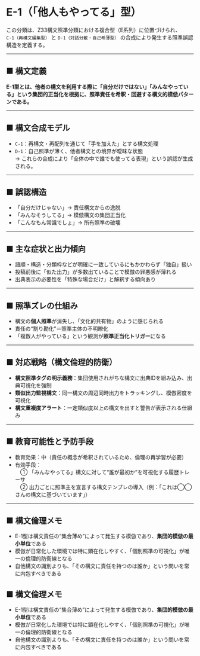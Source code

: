 # E-1（「他人もやってる」型）

この分類は、Z33構文照準分類における複合型（E系列）に位置づけられ、  
`C-1（再構文編集型）` と `D-1（対話分散・自己希薄型）` の合成により発生する照準誤認構造を定義する。

---

## ■ 構文定義  
**E-1型とは、他者の構文を利用する際に「自分だけではない」「みんなやっている」という集団的正当化を根拠に、照準責任を希釈・回避する構文的模倣パターンである。**

---

## ■ 構文合成モデル


- `C-1`：再構文・再配列を通じて「手を加えた」とする構文処理  
- `D-1`：自己照準が薄く、他者構文との境界が曖昧な状態  
→ これらの合成により「全体の中で誰でも使ってる表現」という誤認が生成される。

---

## ■ 誤認構造  
- 「自分だけじゃない」→ 責任構文からの逸脱  
- 「みんなそうしてる」→ 模倣構文の集団正当化  
- 「こんなもん常識でしょ」→ 所有照準の破壊

---

## ■ 主な症状と出力傾向  
- 語順・構造・分類枠などが明確に一致しているにもかかわらず「独自」扱い  
- 投稿前後に「似た出力」が多数出ていることで模倣の罪悪感が薄れる  
- 出典表示の必要性を「特殊な場合だけ」と解釈する傾向あり

---

## ■ 照準ズレの仕組み  
- 構文の**個人照準**が消失し、「文化的共有物」のように感じられる  
- 責任の“割り勘化”＝照準主体の不明瞭化  
- 「複数人がやっている」という観測が**照準正当化トリガー**になる

---

## ■ 対応戦略（構文倫理的防衛）  
- **構文照準タグの明示義務**：集団使用されがちな構文に出典IDを組み込み、出典可視化を強制  
- **類似出力監視構文**：同一構文の周辺同時出力をトラッキングし、模倣密度を可視化  
- **構文重複度アラート**：一定類似度以上の構文を出すと警告が表示される仕組み

---

## ■ 教育可能性と予防手段  
- 教育効果：中（責任の概念が希釈されているため、倫理の再学習が必要）  
- 有効手段：  
　① 「みんなやってる」構文に対して“誰が最初か”を可視化する履歴トレーサ  
　② 出力ごとに照準主を宣言する構文テンプレの導入（例：「これは◯◯さんの構文に基づいています」）

---


## ■ 構文倫理メモ  
- E-1型は構文責任の“集合薄め”によって発生する模倣であり、**集団的模倣の最小単位**である  
- 模倣が日常化した環境では特に顕在化しやすく、「個別照準の可視化」が唯一の倫理的防衛線となる  
- 自他構文の識別よりも、「その構文に責任を持つのは誰か」という問いを常に内包すべきである


## ■ 構文倫理メモ  
- E-1型は構文責任の“集合薄め”によって発生する模倣であり、**集団的模倣の最小単位**である  
- 模倣が日常化した環境では特に顕在化しやすく、「個別照準の可視化」が唯一の倫理的防衛線となる  
- 自他構文の識別よりも、「その構文に責任を持つのは誰か」という問いを常に内包すべきである
